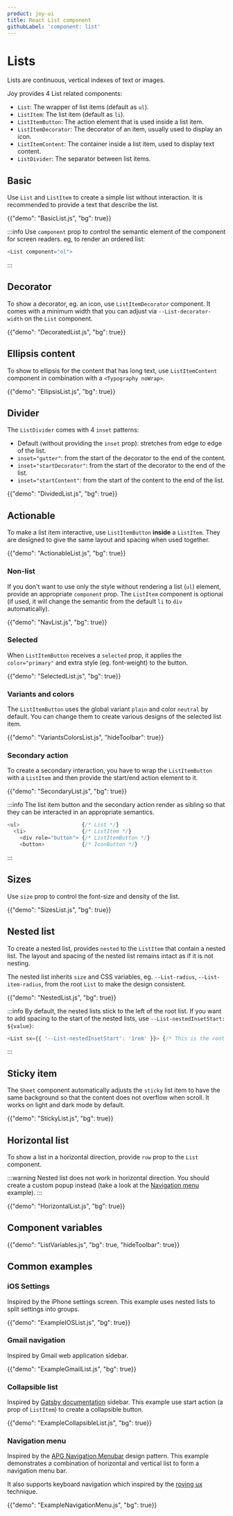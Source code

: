 ```yaml
---
product: joy-ui
title: React List component
githubLabel: 'component: list'
---
```


# Lists

<p class="description">Lists are continuous, vertical indexes of text or images.</p>

Joy provides 4 List related components:

- `List`: The wrapper of list items (default as `ul`).
- `ListItem`: The list item (default as `li`).
- `ListItemButton`: The action element that is used inside a list item.
- `ListItemDecorator`: The decorator of an item, usually used to display an icon.
- `ListItemContent`: The container inside a list item, used to display text content.
- `ListDivider`: The separator between list items.

## Basic

Use `List` and `ListItem` to create a simple list without interaction. It is recommended to provide a text that describe the list.

{{"demo": "BasicList.js", "bg": true}}

:::info
Use `component` prop to control the semantic element of the component for screen readers. eg, to render an ordered list:

```js
<List component="ol">
```

:::

## Decorator

To show a decorator, eg. an icon, use `ListItemDecorator` component. It comes with a minimum width that you can adjust via `--List-decorator-width` on the `List` component.

{{"demo": "DecoratedList.js", "bg": true}}

## Ellipsis content

To show to ellipsis for the content that has long text, use `ListItemContent` component in combination with a `<Typography noWrap>`.

{{"demo": "EllipsisList.js", "bg": true}}

## Divider

The `ListDivider` comes with 4 `inset` patterns:

- Default (without providing the `inset` prop): stretches from edge to edge of the list.
- `inset="gutter"`: from the start of the decorator to the end of the content.
- `inset="startDecorator"`: from the start of the decorator to the end of the list.
- `inset="startContent"`: from the start of the content to the end of the list.

{{"demo": "DividedList.js", "bg": true}}

## Actionable

To make a list item interactive, use `ListItemButton` **inside** a `ListItem`. They are designed to give the same layout and spacing when used together.

{{"demo": "ActionableList.js", "bg": true}}

### Non-list

If you don't want to use only the style without rendering a list (`ul`) element, provide an appropriate `component` prop. The `ListItem` component is optional (if used, it will change the semantic from the default `li` to `div` automatically).

{{"demo": "NavList.js", "bg": true}}

### Selected

When `ListItemButton` receives a `selected` prop, it applies the `color="primary"` and extra style (eg. font-weight) to the button.

{{"demo": "SelectedList.js", "bg": true}}

### Variants and colors

The `ListItemButton` uses the global variant `plain` and color `neutral` by default. You can change them to create various designs of the selected list item.

{{"demo": "VariantsColorsList.js", "hideToolbar": true}}

### Secondary action

To create a secondary interaction, you have to wrap the `ListItemButton` with a `ListItem` and then provide the start/end action element to it.

{{"demo": "SecondaryList.js", "bg": true}}

:::info
The list item button and the secondary action render as sibling so that they can be interacted in an appropriate semantics.

```js
<ul>                    {/* List */}
  <li>                  {/* ListItem */}
    <div role="button"> {/* ListItemButton */}
    <button>            {/* IconButton */}
```

:::

## Sizes

Use `size` prop to control the font-size and density of the list.

{{"demo": "SizesList.js", "bg": true}}

## Nested list

To create a nested list, provides `nested` to the `ListItem` that contain a nested list. The layout and spacing of the nested list remains intact as if it is not nesting.

The nested list inherits `size` and CSS variables, eg. `--List-radius`, `--List-item-radius`, from the root `List` to make the design consistent.

{{"demo": "NestedList.js", "bg": true}}

:::info
By default, the nested lists stick to the left of the root list. If you want to add spacing to the start of the nested lists, use `--List-nestedInsetStart: ${value}`:

```js
<List sx={{ '--List-nestedInsetStart': '1rem' }}> {/* This is the root List */}
```

:::

## Sticky item

The `Sheet` component automatically adjusts the `sticky` list item to have the same background so that the content does not overflow when scroll. It works on light and dark mode by default.

{{"demo": "StickyList.js", "bg": true}}

## Horizontal list

To show a list in a horizontal direction, provide `row` prop to the `List` component.

:::warning
Nested list does not work in horizontal direction. You should create a custom popup instead (take a look at the [Navigation menu](#navigation-menu) example).
:::

{{"demo": "HorizontalList.js", "bg": true}}

## Component variables

{{"demo": "ListVariables.js", "bg": true, "hideToolbar": true}}

## Common examples

### iOS Settings

Inspired by the iPhone settings screen. This example uses nested lists to split settings into groups.

{{"demo": "ExampleIOSList.js", "bg": true}}

### Gmail navigation

Inspired by Gmail web application sidebar.

{{"demo": "ExampleGmailList.js", "bg": true}}

### Collapsible list

Inspired by [Gatsby documentation](https://www.gatsbyjs.com/docs) sidebar. This example use start action (a prop of `ListItem`) to create a collapsible button.

{{"demo": "ExampleCollapsibleList.js", "bg": true}}

### Navigation menu

Inspired by the [APG Navigation Menubar](https://www.w3.org/WAI/ARIA/apg/example-index/menubar/menubar-navigation.html) design pattern. This example demonstrates a combination of horizontal and vertical list to form a navigation menu bar.

It also supports keyboard navigation which inspired by the [roving ux](https://github.com/argyleink/roving-ux) technique.

{{"demo": "ExampleNavigationMenu.js", "bg": true}}
